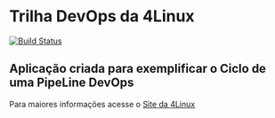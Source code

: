 # Trilha DevOps da 4Linux

<!-- Altere a Flag abaixo com sua URL do Travis -->
<!--[![Build Status](https://travis-ci.org/gabyldias/simple-unittest.svg?branch=master)](https://travis-ci.org/gabyldias/simple-unittest) -->
[![Build Status](https://travis-ci.org/moises-mendes/DevOpsLab-HelloWorld.svg?branch=master)](https://travis-ci.org/moises-mendes/DevOpsLab-HelloWorld)

## Aplicação criada para exemplificar o Ciclo de uma PipeLine DevOps


Para maiores informações acesse o [Site da 4Linux](https://www.4linux.com.br/cursos/devops)
